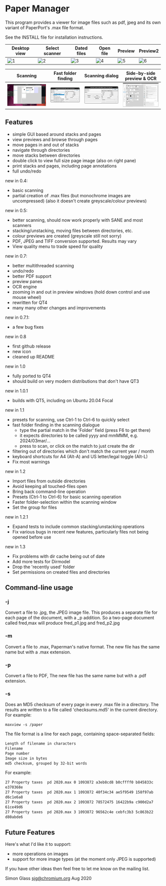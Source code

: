 # Paper Manager

This program provides a viewer for image files such as pdf, jpeg and
its own variant of PaperPort's .max file format.

See the INSTALL file for installation instructions.

Desktop view | Select scanner | Dated files | Open file | Preview | Preview2
------------ | -------------- | ----------- | --------- | ------- | --------
![1](doc/1.jpeg) | ![2](doc/2.jpeg) | ![3](doc/3.jpeg) | ![4](doc/4.jpeg) | ![5](doc/5.png) | ![6](doc/all.png)

Scanning | Fast folder finding | Scanning dialog | Side-by-side preview & OCR
-------- | ------------------- | --------------- | --------------------------
![7](doc/6.png) | ![8](doc/7.png) | ![9](doc/8.png) | ![10](doc/9.png)

## Features

- simple GUI based around stacks and pages
- view previews and browse through pages
- move pages in and out of stacks
- navigate through directories
- move stacks between directories
- double click to view full size page image (also on right pane)
- print stacks and pages, including page annotations
- full undo/redo


new in 0.4:
- basic scanning
- partial creation of .max files (but monochrome images are uncompressed)
       (also it doesn't create greyscale/colour previews)


new in 0.5:
- better scanning, should now work properly with SANE and most scanners
- stacking/unstacking, moving files between directories, etc.
- colour previews are created (greyscale still not sorry)
- PDF, JPEG and TIFF conversion supported. Results may vary
- View quality menu to trade speed for quality


new in 0.7:
- better multithreaded scanning
- undo/redo
- better PDF support
- preview panes
- OCR engine
- zooming in and out in preview windows (hold down control and use
     mouse wheel)
- rewritten for QT4
- many many other changes and improvements


new in 0.7.1:
- a few bug fixes


new in 0.8
- first github release
- new icon
- cleaned up README


new in 1.0
- fully ported to QT4
- should build on very modern distributions that don't have QT3


new in 1.0.1
- builds with QT5, including on Ubuntu 20.04 Focal

new in 1.1
- presets for scanning, use Ctrl-1 to Ctrl-6 to quickly select
- fast folder finding in the scanning dialogue
   - type the partial match in the 'Folder' field (press F6 to get there)
   - it expects directories to be called yyyy and mmMMM, e.g. 2024/03mar/...
   - press <enter> to scan, or click on the match to just create the dir
- filtering out of directories which don't match the current year / month
- keyboard shortcuts for A4 (Alt-A) and US letter/legal toggle (Alt-L)
- Fix most warnings

new in 1.2

* Import files from outside directories
* Avoid keeping all touched-files open
* Bring back command-line operation
* Presets (Ctrl-1 to Ctrl-6) for basic scanning operation
* Faster folder-selection within the scanning window
* Set the group for files

new in 1.2.1

* Expand tests to include common stacking/unstacking operations
* Fix various bugs in recent new features, particularly files not being opened
  before use

new in 1.3

* Fix problems with dir cache being out of date
* Add more tests for Dirmodel
* Drop the 'recently used' folder
* Set permissions on created files and directories


## Command-line usage

### -j <file>

Convert a file to .jpg, the JPEG image file. This produces a separate file for
each page of the document, with a _p<n> addition. So a two-page document called
fred,max will produce fred_p1.jpg and fred_p2.jpg

### -m <file>

Convert a file to .max, Paperman's native format. The new file has the same name
but with a .max extension.

### -p <file>

Convert a file to PDF, The new file has the same name but with a .pdf extension.

### -s <file>

Does an MD5 checksum of every page in every .max file in a directory. The
results are written to a file called 'checksums.md5' in the current directory.
For example:

    maxview -s /paper
   
The file format is a line for each page, containing space-separated fields:

    Length of filename in characters
    Filename
    Page number
    Image size in bytes
    md5 checksum, grouped by 32-bit words
   
For example:
   
    27 Property taxes  pd 2020.max 0 1093872 a3eb8cd8 b0cffff0 b845833c e370368e
    27 Property taxes  pd 2020.max 1 1093872 40f34c34 ae5f9549 158f97ab d6c1e6a8
    27 Property taxes  pd 2020.max 2 1093872 78572475 16422b9a c900d2a7 61ce49d6
    27 Property taxes  pd 2020.max 3 1093872 96562c4e cebfc3b3 5c863b22 d80abde6


## Future Features

Here's what I'd like it to support:

- more operations on images
- support for more image types (at the moment only JPEG is supported)

If you have other ideas then feel free to let me know on the mailing list.



Simon Glass
sjg@chromium.org
Aug 2020
